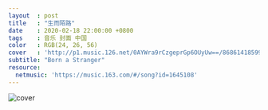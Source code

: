 ```yaml
---
layout  : post
title   : "生而陌路"
date    : 2020-02-18 22:00:00 +0800
tags    : 音乐 封面 中国
color   : RGB(24, 26, 56)
cover   : 'http://p1.music.126.net/0AYWra9rCzgeprGp6OUyUw==/868614185993997.jpg'
subtitle: "Born a Stranger"
resource:
  netmusic: 'https://music.163.com/#/song?id=1645108'
---
```


![cover](http://p1.music.126.net/0AYWra9rCzgeprGp6OUyUw==/868614185993997.jpg)
